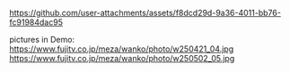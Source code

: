 https://github.com/user-attachments/assets/f8dcd29d-9a36-4011-bb76-fc91984dac95

pictures in Demo:<br>
https://www.fujitv.co.jp/meza/wanko/photo/w250421_04.jpg<br>
https://www.fujitv.co.jp/meza/wanko/photo/w250502_05.jpg<br>